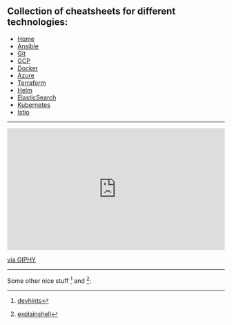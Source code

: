 ## Collection of cheatsheets for different technologies:

* <ins>[Home](#)</ins>
* [Ansible](ansible.md)
* [Git](git.md)
* [GCP](gcp.md)
* [Docker](docker.md)
* [Azure](azure.md)
* [Terraform](terraform.md)
* [Helm](helm.md)
* [ElasticSearch](elastic.md)
* [Kubernetes](k8s.md)
* [Istio](istio.md)

---

 <div style="width:100%;height:0;padding-bottom:56%;position:relative;"><iframe src="https://giphy.com/embed/JQYDNJDw8kovFBTZ9l" width="100%" height="100%" style="position:absolute" frameBorder="0" class="giphy-embed" allowFullScreen></iframe></div><p><a href="https://giphy.com/gifs/cheetos-cheeto-cheetos-popcorn-chester-cheetah-JQYDNJDw8kovFBTZ9l">via GIPHY</a></p>

---

Some other nice stuff [^1] and [^2]:

 [^1]:  [devhints](https://devhints.io/) 
 [^2]: [explainshell](https://explainshell.com/)